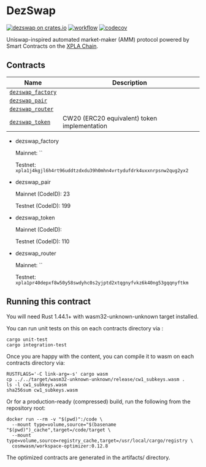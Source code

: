# DezSwap
[![dezswap on crates.io](https://img.shields.io/crates/v/dezswap.svg)](https://crates.io/crates/dezswap)
[![workflow](https://github.com/dezswap/dezswap-contracts/actions/workflows/tests.yml/badge.svg)](https://github.com/dezswap/dezswap-contracts/actions/workflows/tests.yml)
[![codecov](https://codecov.io/gh/dezswap/dezswap-contracts/branch/main/graph/badge.svg?token=GQW0TPBBJH)](https://codecov.io/gh/dezswap/dezswap-contracts)

Uniswap-inspired automated market-maker (AMM) protocol powered by Smart Contracts on the [XPLA Chain](https://xpla.io/).

## Contracts

| Name                                               | Description                                  |
| -------------------------------------------------- | -------------------------------------------- |
| [`dezswap_factory`](contracts/dezswap_factory) |                                              |
| [`dezswap_pair`](contracts/dezswap_pair)       |                                              |
| [`dezswap_router`](contracts/dezswap_router)   |                                              |
| [`dezswap_token`](contracts/dezswap_token)     | CW20 (ERC20 equivalent) token implementation |

* dezswap_factory

   Mainnet: ``

   Testnet: `xpla1j4kgjl6h4rt96uddtzdxdu39h0mhn4vrtydufdrk4uxxnrpsnw2qug2yx2`

* dezswap_pair

   Mainnet (CodeID): 23

   Testnet (CodeID): 199

* dezswap_token

   Mainnet (CodeID): 

   Testnet (CodeID): 110

* dezswap_router

   Mainnet: ``

   Testnet: `xpla1pr40depxf8w50y58swdyhc0s2yjptd2xtqgnyfvkz6k40ng53gqqnyftkm`

## Running this contract

You will need Rust 1.44.1+ with wasm32-unknown-unknown target installed.

You can run unit tests on this on each contracts directory via :

```
cargo unit-test
cargo integration-test
```

Once you are happy with the content, you can compile it to wasm on each contracts directory via:

```
RUSTFLAGS='-C link-arg=-s' cargo wasm
cp ../../target/wasm32-unknown-unknown/release/cw1_subkeys.wasm .
ls -l cw1_subkeys.wasm
sha256sum cw1_subkeys.wasm
```

Or for a production-ready (compressed) build, run the following from the repository root:

```
docker run --rm -v "$(pwd)":/code \
  --mount type=volume,source="$(basename "$(pwd)")_cache",target=/code/target \
  --mount type=volume,source=registry_cache,target=/usr/local/cargo/registry \
  cosmwasm/workspace-optimizer:0.12.8
```

The optimized contracts are generated in the artifacts/ directory.
